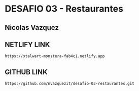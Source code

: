 # DESAFIO 03 - Restaurantes

## Nicolas Vazquez

## NETLIFY LINK
```sh
https://stalwart-monstera-fab4c1.netlify.app
``` 

## GITHUB LINK
```sh
https://github.com/nvazquezit/desafio-03-restaurantes.git
```